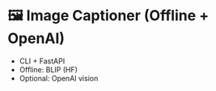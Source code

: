 # 🖼️ Image Captioner (Offline + OpenAI)

- CLI + FastAPI
- Offline: BLIP (HF)
- Optional: OpenAI vision
